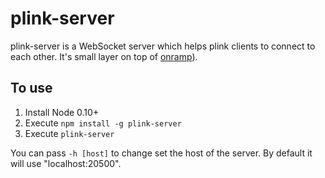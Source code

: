 # plink-server

plink-server is a WebSocket server which helps plink clients to connect to each other. It's small layer on top of [onramp](https://github.com/unsetbit/onramp)).

## To use

1. Install Node 0.10+
2. Execute `npm install -g plink-server`
3. Execute `plink-server`

You can pass `-h [host]` to change set the host of the server. By default it will use "localhost:20500".
